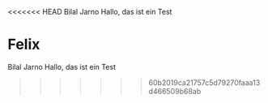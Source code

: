 <<<<<<< HEAD
Bilal
Jarno
Hallo, das ist ein Test


Felix
=======
Bilal
Jarno
Hallo, das ist ein Test
>>>>>>> 60b2019ca21757c5d79270faaa13d466509b68ab
